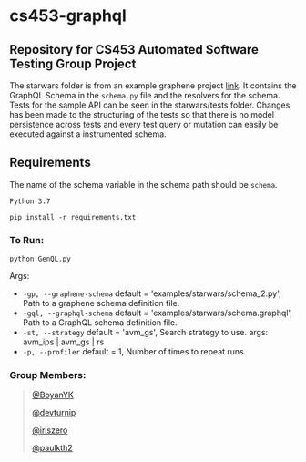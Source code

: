 # cs453-graphql

## Repository for CS453 Automated Software Testing Group Project

The starwars folder is from an example graphene project [link](https://github.com/graphql-python/graphene/tree/master/examples/starwars). It contains the GraphQL Schema in the `schema.py` file and the resolvers for the schema. Tests for the sample API can be seen in the starwars/tests folder. Changes has been made to the structuring of the tests so that there is no model persistence across tests and every test query or mutation can easily be executed against a instrumented schema.

## Requirements
The name of the schema variable in the schema path should be `schema`.

    Python 3.7
    
    pip install -r requirements.txt

### To Run:
    python GenQL.py
Args:
- `-gp, --graphene-schema` default = 'examples/starwars/schema_2.py', Path to a graphene schema definition file.
- `-gql, --graphql-schema` default = 'examples/starwars/schema.graphql', Path to a GraphQL schema definition file.
- `-st, --strategy` default = 'avm_gs', Search strategy to use. args: avm_ips | avm_gs | rs
- `-p, --profiler` default = 1, Number of times to repeat runs.


### Group Members:
>[@BoyanYK](https://github.com/BoyanYK)
>
>[@devturnip](https://github.com/devturnip)
>
>[@iriszero](https://github.com/iriszero)
>
>[@paulkth2](https://github.com/paulkth2)